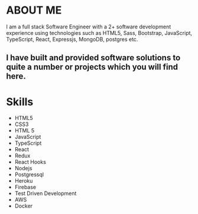 # ABOUT ME

 I am a full stack Software Engineer with a 2+ software development experience using technologies such as HTML5, Sass, Bootstrap, JavaScript, TypeScript, React, Expressjs, MongoDB, postgres etc.


## I have built and provided software solutions to quite a number or projects which you will find here.

# Skills

* HTML5
* CSS3
* HTML 5
* JavaScript
* TypeScript
* React
* Redux
* React Hooks
* Nodejs
* Postgressql
* Heroku
* Firebase
* Test Driven Development
* AWS
* Docker





